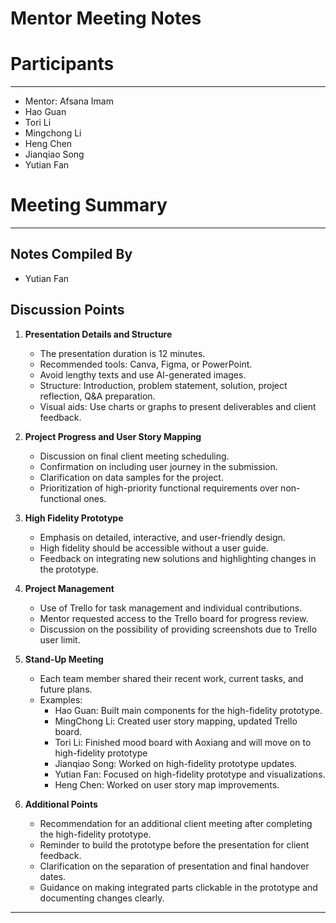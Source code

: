 # Mentor Meeting Notes

# Participants

---

- Mentor: Afsana Imam
- Hao Guan
- Tori Li
- Mingchong Li
- Heng Chen
- Jianqiao Song
- Yutian Fan

# Meeting Summary

---

## Notes Compiled By

- Yutian Fan

## Discussion Points

1. **Presentation Details and Structure**
    - The presentation duration is 12 minutes.
    - Recommended tools: Canva, Figma, or PowerPoint.
    - Avoid lengthy texts and use AI-generated images.
    - Structure: Introduction, problem statement, solution, project reflection, Q&A preparation.
    - Visual aids: Use charts or graphs to present deliverables and client feedback.

2. **Project Progress and User Story Mapping**
    - Discussion on final client meeting scheduling.
    - Confirmation on including user journey in the submission.
    - Clarification on data samples for the project.
    - Prioritization of high-priority functional requirements over non-functional ones.

3. **High Fidelity Prototype**
    - Emphasis on detailed, interactive, and user-friendly design.
    - High fidelity should be accessible without a user guide.
    - Feedback on integrating new solutions and highlighting changes in the prototype.

4. **Project Management**
    - Use of Trello for task management and individual contributions.
    - Mentor requested access to the Trello board for progress review.
    - Discussion on the possibility of providing screenshots due to Trello user limit.

5. **Stand-Up Meeting**
    - Each team member shared their recent work, current tasks, and future plans.
    - Examples:
        - Hao Guan: Built main components for the high-fidelity prototype.
        - MingChong Li: Created user story mapping, updated Trello board.
        - Tori Li: Finished mood board with Aoxiang and will move on to high-fidelity prototype
        - Jianqiao Song: Worked on high-fidelity prototype updates.
        - Yutian Fan: Focused on high-fidelity prototype and visualizations.
        - Heng Chen: Worked on user story map improvements.

6. **Additional Points**
    - Recommendation for an additional client meeting after completing the high-fidelity prototype.
    - Reminder to build the prototype before the presentation for client feedback.
    - Clarification on the separation of presentation and final handover dates.
    - Guidance on making integrated parts clickable in the prototype and documenting changes clearly.

---